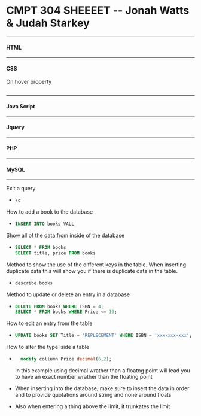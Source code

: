 # CMPT 304 SHEEEET -- Jonah Watts & Judah Starkey

---

#### HTML

---

#### CSS

On hover property

```css

```

---

#### Java Script

---

#### Jquery

---

#### PHP

---

#### MySQL

---

Exit a query

- ```sql
  \c
  ```

How to add a book to the database

- ```sql
  INSERT INTO books VALL
  ```

Show all of the data from inside of the database

- ```sql
  SELECT * FROM books
  SELECT title, price FROM books
  ```

Method to show the use of the different keys in the table. When inserting duplicate data this will show you if there is duplicate data in the table.

- ```sql
  describe books
  ```

Method to update or delete an entry in a database

- ```sql
  DELETE FROM books WHERE ISBN = 4;
  SELECT * FROM books WHERE Price <= 19;
  ```

How to edit an entry from the table

- ```sql
  UPDATE books SET Title = 'REPLECEMENT' WHERE ISBN = 'xxx-xxx-xxx';
  ```

How to alter the type iside a table

- ```sql
    modify collumn Price decimal(6,2);
  ```
  
  In this example using decimal wrather than a floatng point will lead you to have an exact number wrather than the floating point

- When inserting into the database, make sure to insert the data in order and to provide quotations around string and none around floats

- Also when entering a thing above the limit, it trunkates the limit
